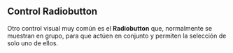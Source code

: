 ## Control Radiobutton

Otro control visual muy común es el **Radiobutton** que, normalmente se muestran en grupo, para que actúen en conjunto y permiten la selección de solo uno de ellos.

